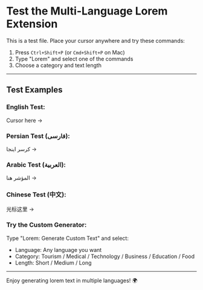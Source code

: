 # Test the Multi-Language Lorem Extension

This is a test file. Place your cursor anywhere and try these commands:

1. Press `Ctrl+Shift+P` (or `Cmd+Shift+P` on Mac)
2. Type "Lorem" and select one of the commands
3. Choose a category and text length

---

## Test Examples

### English Test:

Cursor here →

### Persian Test (فارسی):

کرسر اینجا →

### Arabic Test (العربية):

المؤشر هنا →

### Chinese Test (中文):

光标这里 →

### Try the Custom Generator:

Type "Lorem: Generate Custom Text" and select:

- Language: Any language you want
- Category: Tourism / Medical / Technology / Business / Education / Food
- Length: Short / Medium / Long

---

Enjoy generating lorem text in multiple languages! 🌍
